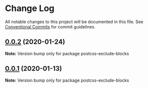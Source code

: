 # Change Log

All notable changes to this project will be documented in this file.
See [Conventional Commits](https://conventionalcommits.org) for commit guidelines.

## [0.0.2](https://github.com/laurenashpole/postcss-amplify/compare/v0.0.1...v0.0.2) (2020-01-24)

**Note:** Version bump only for package postcss-exclude-blocks





## [0.0.1](https://github.com/laurenashpole/postcss-amplify/compare/v0.0.1-beta.0...v0.0.1) (2020-01-13)

**Note:** Version bump only for package postcss-exclude-blocks
